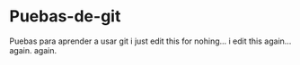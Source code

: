 # Puebas-de-git
Puebas para aprender a usar git
i just edit this for nohing... i edit this again...
again.
again.
